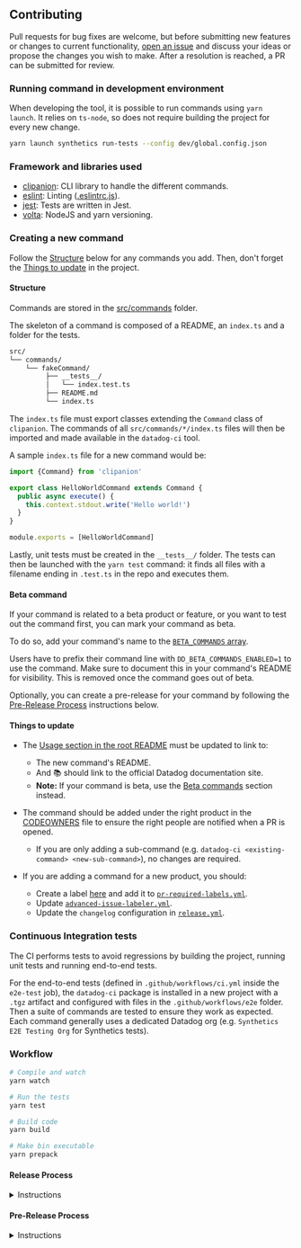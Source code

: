 ## Contributing

Pull requests for bug fixes are welcome, but before submitting new features or changes to current functionality, [open an issue](https://github.com/DataDog/datadog-ci/issues/new)
and discuss your ideas or propose the changes you wish to make. After a resolution is reached, a PR can be submitted for review.

### Running command in development environment

When developing the tool, it is possible to run commands using `yarn launch`. It relies on `ts-node`, so does not require building the project for every new change.

```bash
yarn launch synthetics run-tests --config dev/global.config.json
```

### Framework and libraries used

- [clipanion](https://github.com/arcanis/clipanion): CLI library to handle the different commands.
- [eslint](https://github.com/eslint/eslint): Linting ([.eslintrc.js](/.eslintrc.js)).
- [jest](https://github.com/facebook/jest): Tests are written in Jest.
- [volta](https://github.com/volta-cli/volta): NodeJS and yarn versioning.

### Creating a new command

Follow the [Structure](#structure) below for any commands you add. Then, don't forget the [Things to update](#things-to-update) in the project.

#### Structure

Commands are stored in the [src/commands](src/commands) folder.

The skeleton of a command is composed of a README, an `index.ts` and a folder for the tests.

```bash
src/
└── commands/
    └── fakeCommand/
         ├── __tests__/
         │   └── index.test.ts
         ├── README.md
         └── index.ts
```

The `index.ts` file must export classes extending the `Command` class of `clipanion`. The commands of all `src/commands/*/index.ts` files will then be imported and made available in the `datadog-ci` tool.

A sample `index.ts` file for a new command would be:

```typescript
import {Command} from 'clipanion'

export class HelloWorldCommand extends Command {
  public async execute() {
    this.context.stdout.write('Hello world!')
  }
}

module.exports = [HelloWorldCommand]
```

Lastly, unit tests must be created in the `__tests__/` folder. The tests can then be launched with the `yarn test` command: it finds all files with a filename ending in `.test.ts` in the repo and executes them.

#### Beta command

If your command is related to a beta product or feature, or you want to test out the command first, you can mark your command as beta.

To do so, add your command's name to the [`BETA_COMMANDS` array](https://github.com/DataDog/datadog-ci/blob/35c54e1d1e991d21461084ef2e346ca1c6bb7ea6/src/cli.ts#L8).

Users have to prefix their command line with `DD_BETA_COMMANDS_ENABLED=1` to use the command. Make sure to document this in your command's README for visibility. This is removed once the command goes out of beta.

Optionally, you can create a pre-release for your command by following the [Pre-Release Process](#pre-release-process) instructions below.

#### Things to update

- The [Usage section in the root README](README.md#usage) must be updated to link to:
  - The new command's README.
  - And 📚 should link to the official Datadog documentation site.
  - **Note:** If your command is beta, use the [Beta commands](README.md#beta-commands) section instead.

- The command should be added under the right product in the [CODEOWNERS](.github/CODEOWNERS) file to ensure the right people are notified when a PR is opened.
  - If you are only adding a sub-command (e.g. `datadog-ci <existing-command> <new-sub-command>`), no changes are required.

- If you are adding a command for a new product, you should:
  - Create a label [here](https://github.com/DataDog/datadog-ci/issues/labels) and add it to [`pr-required-labels.yml`](.github/workflows/pr-required-labels.yml).
  - Update [`advanced-issue-labeler.yml`](.github/advanced-issue-labeler.yml).
  - Update the `changelog` configuration in [`release.yml`](.github/release.yml).

### Continuous Integration tests

The CI performs tests to avoid regressions by building the project, running unit tests and running end-to-end tests.

For the end-to-end tests (defined in `.github/workflows/ci.yml` inside the `e2e-test` job), the `datadog-ci` package is installed in a new project with a `.tgz` artifact and configured with files in the `.github/workflows/e2e` folder.
Then a suite of commands are tested to ensure they work as expected. Each command generally uses a dedicated Datadog org (e.g. `Synthetics E2E Testing Org` for Synthetics tests).

### Workflow

```bash
# Compile and watch
yarn watch

# Run the tests
yarn test

# Build code
yarn build

# Make bin executable
yarn prepack
```

#### Release Process

<details>
  <summary>Instructions</summary>

To release a new version of `datadog-ci`:

1. Create a new branch for the version upgrade.
2. Update the `package.json` version to `X.X.X`, commit the change `vX.X.X` and tag it with `git tag vX.X.X`.
   - You may refer to [Semantic Versioning](https://semver.org/#summary) to determine what level to increment.
4. Push the branch **along with the tag** with `git push --tags origin name-of-the-branch`, create a PR, and get at least one approval.
   - **Find and open** the workflow run corresponding to your tag [in this list](https://github.com/DataDog/datadog-ci/actions/workflows/release.yml).
   - Copy the release notes from the summary, and paste them in the description of your PR. This ensures the feature PRs have a link to your release PR.
   - Add the `release` label to your PR.
   - See this [example PR](https://github.com/DataDog/datadog-ci/pull/1215).
5. Once you've received at least one approval, merge the PR **with the "Create a merge commit" strategy**.
   - You may notice that a **GitHub** job is waiting for an approval, and some **_GitLab_** jobs are pending: this is expected (see **step 6 and 8**). You can merge the PR when *only those jobs* are left.
   - The "Create a merge commit" strategy is required for **step 7**, and for the GitHub Release to point to an existing commit once the PR is merged.
6. The `npm-publish` job is waiting for an approval: accept it and wait for it and its downstream jobs to succeed.
7. Go to the draft GitHub Release, and publish it as **latest**.
   - There should be 3 binaries available in the release's assets.
8. Finally, go to the [_GitLab_ pipelines](https://gitlab.ddbuild.io/DataDog/datadog-ci/-/pipelines?scope=tags&status=manual), find the pipeline for your tag, and start the `build` stage to run the Docker image build jobs.
   - Make sure all the jobs and downstream jobs succeed.

Thanks for creating a release! 🎉

</details>

#### Pre-Release Process

<details>
  <summary>Instructions</summary>

To create a pre-release or releasing in a different channel:

1. Create a new branch for the channel you want to release to (`alpha`, `beta`, and more).
2. Create a PR for your feature branch with the channel branch as a base.
3. Pick a version following this format: `<version>-<channel>`. For example, `0.10.9-alpha`, `1-beta`, and more.
4. Update the `version` field in `package.json`.
5. Once you've received at least one approval, merge the Pull Request **with the "Create a merge commit" strategy**.
6. Create a [GitHub Release](https://github.com/DataDog/datadog-ci/releases/new?target=alpha&tag=0.10.9-alpha&prerelease=1&title=Alpha+prerelease):
   - Target the channel branch.
   - Pick a tag based on your version `<version>-<channel>`.
   - Check the `This is a pre-release` checkbox.
7. Publish the release and an action publishes it on npm.

<img src="./assets/pre-release.png" width="500"/>

</details>
